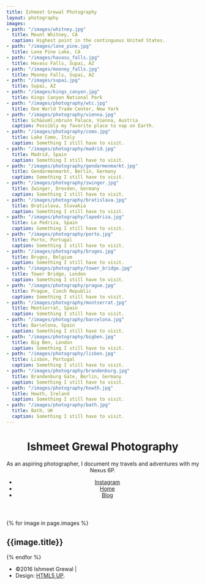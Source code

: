 ```yaml
---
title: Ishmeet Grewal Photography
layout: photography
images:
- path: "/images/whitney.jpg"
  title: Mount Whitney, CA
  caption: Highest point in the continguous United States.
- path: "/images/lone_pine.jpg"
  title: Lone Pine Lake, CA
- path: "/images/havasu_falls.jpg"
  title: Havasu Falls, Supai, AZ
- path: "/images/mooney_falls.jpg"
  title: Mooney Falls, Supai, AZ
- path: "/images/supai.jpg"
  title: Supai, AZ
- path: "/images/kings_canyon.jpg"
  title: Kings Canyon National Park
- path: "/images/photography/wtc.jpg"
  title: One World Trade Center, New York
- path: "/images/photography/vienna.jpg"
  title: Sch&ouml;nbrunn Palace, Vienna, Austria
  caption: Possibly my favorite place to nap on Earth.
- path: "/images/photography/como.jpg"
  title: Lake Como, Italy
  caption: Something I still have to visit.
- path: "/images/photography/madrid.jpg"
  title: Madrid, Spain
  caption: Something I still have to visit.
- path: "/images/photography/gendarmenmarkt.jpg"
  title: Gendarmenmarkt, Berlin, Germany
  caption: Something I still have to visit.
- path: "/images/photography/zwinger.jpg"
  title: Zwinger, Dresden, Germany
  caption: Something I still have to visit.
- path: "/images/photography/bratislava.jpg"
  title: Bratislava, Slovakia
  caption: Something I still have to visit.
- path: "/images/photography/lapedriza.jpg"
  title: La Pedriza, Spain
  caption: Something I still have to visit.
- path: "/images/photography/porto.jpg"
  title: Porto, Portugal
  caption: Something I still have to visit.
- path: "/images/photography/bruges.jpg"
  title: Bruges, Belgium
  caption: Something I still have to visit.
- path: "/images/photography/tower_bridge.jpg"
  title: Tower Bridge, London
  caption: Something I still have to visit.
- path: "/images/photography/prague.jpg"
  title: Prague, Czech Republic
  caption: Something I still have to visit.
- path: "/images/photography/montserrat.jpg"
  title: Montserrat, Spain
  caption: Something I still have to visit.
- path: "/images/photography/barcelona.jpg"
  title: Barcelona, Spain
  caption: Something I still have to visit.
- path: "/images/photography/bigben.jpg"
  title: Big Ben, London
  caption: Something I still have to visit.
- path: "/images/photography/lisbon.jpg"
  title: Lisbon, Portugal
  caption: Something I still have to visit.
- path: "/images/photography/brandenburg.jpg"
  title: Brandenburg Gate, Berlin, Germany
  caption: Something I still have to visit.
- path: "/images/photography/howth.jpg"
  title: Howth, Ireland
  caption: Something I still have to visit.
- path: "/images/photography/bath.jpg"
  title: Bath, UK
  caption: Something I still have to visit.
---
```


<!--remember to tab using spaces in yaml-->

<!-- Main -->
<div id="main">
	<header id="header">
		<h1>Ishmeet Grewal Photography</h1>
		<p>As an aspiring photographer, I document my travels and adventures with my Nexus 6P.</p>
		<ul class="icons">
			<li><a href="https://www.instagram.com/ishmeetgrewal/" class="icon fa-instagram"><span class="label">Instagram</span></a></li>
			<li><a href="{{site.url}}" class="icon fa-home"><span class="label">Home</span></a></li>
      <li><a href="{{site.url}}/blog" class="icon fa-pencil"><span class="label">Blog</span></a></li>
		</ul>
	</header>
	<section id="thumbnails">
		{% for image in page.images %}
			<article>
				<a class="thumbnail" href="{{ site.baseurl }}{{ image.path }}" data-position="left center"><img src="{{ site.baseurl }}{{ image.path }}" alt="" /></a>
				<h2>{{image.title}}</h2>
				<!-- <p>{{image.caption}}</p> -->
			</article>
		{% endfor %}
	</section>
	<footer id="footer">
		<ul class="copyright">
			<li>&copy;2016 Ishmeet Grewal |</li><li>Design: <a href="http://html5up.net">HTML5 UP</a>.</li>
		</ul>
	</footer>
	

</div>
